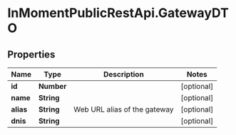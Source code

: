 # InMomentPublicRestApi.GatewayDTO

## Properties

Name | Type | Description | Notes
------------ | ------------- | ------------- | -------------
**id** | **Number** |  | [optional] 
**name** | **String** |  | [optional] 
**alias** | **String** | Web URL alias of the gateway | [optional] 
**dnis** | **String** |  | [optional] 


